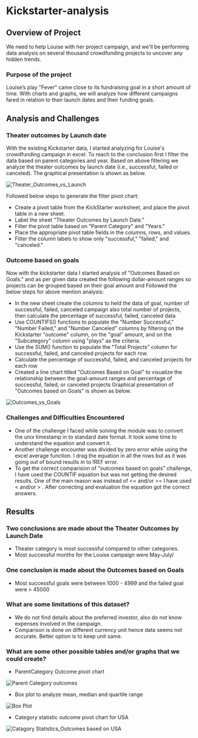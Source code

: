 # Kickstarter-analysis
## Overview of Project
We need to help Louise with her project campaign, and we'll be performing data analysis on several thousand crowdfunding projects to uncover any hidden trends. 

### Purpose of the project 
Louise’s play "Fever" came close to its fundraising goal in a short amount of time. With charts and graphs, we will analyze how different campaigns fared in relation to their launch dates and their funding goals.

## Analysis and Challenges 

### Theater outcomes by Launch date

With the existing Kickstarter data, I started analyzing for Louise's crowdfunding campaign in excel. 
To reach to the conclusion first I filter the data based on parent categories and year.
Based on above filtering we analyze the theater outcomes by launch date (i.e., successful, failed or canceled). The graphical presentation is shown as below.

![Theater_Outcomes_vs_Launch](https://user-images.githubusercontent.com/96400887/164874623-7cf876a8-1705-454d-9a6d-6dbc38c3a544.png)

Followed below steps to generate the filter pivot chart:
 - Create a pivot table from the KickStarter worksheet, and place the pivot table in a new sheet.
- Label the sheet "Theater Outcomes by Launch Date."
- Filter the pivot table based on "Parent Category" and "Years."
- Place the appropriate pivot table fields in the columns, rows, and values.
- Filter the column labels to show only "successful," "failed," and "canceled."


### Outcome based on goals

Now with the kickstarter data I started analysis of "Outcomes Based on Goals." and as per given data created the following dollar-amount ranges so projects can be grouped based on their goal amount and 
Followed the below steps for above mention analysis:
- In the new sheet create the columns to held the data of goal, number of successful, failed, canceled campaign also total number of projects, then calculate the percentage of successful, failed, canceled data
- Use COUNTIFS() functions to populate the "Number Successful," "Number Failed," and "Number Canceled" columns by filtering on the Kickstarter "outcome" column, on the "goal" amount, and on the "Subcategory" column using "plays" as the criteria.  
- Use the SUM() function to populate the "Total Projects" column for successful, failed, and canceled projects for each row.
- Calculate the percentage of successful, failed, and canceled projects for each row
- Created a line chart titled "Outcomes Based on Goal" to visualize the relationship between the goal-amount ranges and percentage of successful, failed, or canceled projects
Graphical presentation of "Outcomes based on Goals" is shown as below.
 
![Outcomes_vs_Goals](https://user-images.githubusercontent.com/96400887/164874637-1a48f049-a2e8-4136-af3e-1389c1ba8cb6.png)

### Challenges and Difficulties Encountered
- One of the challenge I faced while solving the module was to convert the unix timestamp in to standard date format. It took some time to understand the equation and convert it.
- Another challenge encounter was divided by zero error while using the excel average function. I drag the equation in all the rows but as it was going out of bound results in to !REF error. 
- To get the correct comparision of "outcomes based on goals" challenge, I have used the COUNTIF equation but was not getting the desired results. One of the main reason was instead of <= and/or >= I have used < and/or > . After correcting and evaluation the equation got the correct answers. 

## Results
### Two conclusions are made about the Theater Outcomes by Launch Date
- Theater category is most successful compared to other categories.
- Most successful months for the Louise campaign were May-July/

### One conclusion is made about the Outcomes based on Goals
- Most successful goals were between 1000 - 4999 and the failed goal were > 45000

### What are some limitations of this dataset?
- We do not find details about the preferred investor, also do not know expenses involved in the campaign.
- Comparison is done on different currency unit hence data seems not accurate. Better option is to keep unit same.

### What are some other possible tables and/or graphs that we could create?
- ParentCategory Outcome pivot chart

![Parent Category outcomes](https://user-images.githubusercontent.com/96400887/164954936-ba77d665-a286-4d8e-be7a-38176d059960.png)

- Box plot to analyze mean, median and quartile range

![Box Plot](https://user-images.githubusercontent.com/96400887/164955019-7c128a9f-b471-4214-bd5a-1ed584350408.png)

- Category statistic outcome pivot chart for USA

![Catagory Statistics_Outcomes based on USA](https://user-images.githubusercontent.com/96400887/164955082-431fde06-ab5a-4a4e-b4c7-98f8322bf823.png)


